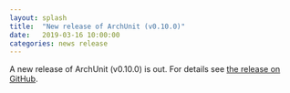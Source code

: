 ```yaml
---
layout: splash
title:  "New release of ArchUnit (v0.10.0)"
date:   2019-03-16 10:00:00
categories: news release
---
```


A new release of ArchUnit (v0.10.0) is out. For details see [the release on GitHub](https://github.com/TNG/ArchUnit/releases/tag/v0.10.0 "ArchUnit v0.10.0 on GitHub").